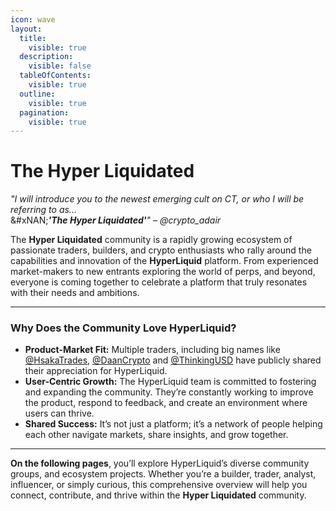 ```yaml
---
icon: wave
layout:
  title:
    visible: true
  description:
    visible: false
  tableOfContents:
    visible: true
  outline:
    visible: true
  pagination:
    visible: true
---
```


# The Hyper Liquidated

_"I will introduce you to the newest emerging cult on CT, or who I will be referring to as..._\
&#xNAN;_**'The Hyper Liquidated'**"_ – _@crypto\_adair_

The **Hyper Liquidated** community is a rapidly growing ecosystem of passionate traders, builders, and crypto enthusiasts who rally around the capabilities and innovation of the **HyperLiquid** platform. From experienced market-makers to new entrants exploring the world of perps, and beyond, everyone is coming together to celebrate a platform that truly resonates with their needs and ambitions.

***

### Why Does the Community Love HyperLiquid?

* **Product-Market Fit:** Multiple traders, including big names like [@HsakaTrades](https://x.com/HsakaTrades), [@DaanCrypto](https://x.com/DaanCrypto) and [@ThinkingUSD](https://x.com/ThinkingUSD) have publicly shared their appreciation for HyperLiquid.
* **User-Centric Growth:** The HyperLiquid team is committed to fostering and expanding the community. They’re constantly working to improve the product, respond to feedback, and create an environment where users can thrive.
* **Shared Success:** It’s not just a platform; it’s a network of people helping each other navigate markets, share insights, and grow together.

***

**On the following pages**, you’ll explore HyperLiquid’s diverse community groups, and ecosystem projects. Whether you’re a builder, trader, analyst, influencer, or simply curious, this comprehensive overview will help you connect, contribute, and thrive within the **Hyper Liquidated** community.
